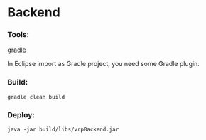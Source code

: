# Backend
### Tools:
[gradle](gradle.org)

In Eclipse import as Gradle project, you need some Gradle plugin.

### Build:

`gradle clean build`

### Deploy:

`java -jar build/libs/vrpBackend.jar`
